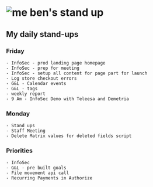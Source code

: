 # ![me](https://avatars2.githubusercontent.com/u/5232044?s=50&v=4) ben's stand up

## My daily stand-ups
      
### Friday

    - InfoSec - prod landing page homepage
    - InfoSec - prep for meeting
    - InfoSec - setup all content for page part for launch
    - Log store checkout errors
    - G&L - Calendar events
    - G&L - tags
    - weekly report
    - 9 Am - InfoSec Demo with Teleesa and Demetria
    
### Monday

    - Stand ups  
    - Staff Meeting
    - Delete Matrix values for deleted fields script
    
### Priorities 
   
    - InfoSec
    - G&L - pre built goals
    - File movement api call
    - Recurring Payments in Authorize
